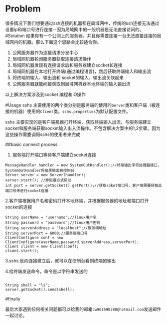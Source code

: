 # Problem
很多情况下我们想要通过ssh连接的机器都在局域网中，传统的ssh连接无法通过设置ip和端口号进行连接--因为局域网中的一般机器是无法直接访问的。
#Solution
如果你有一个公网上的服务器，并且你需要连接一台无法直接连接的局域网内的机器。那么下面这个思路会比较适合你。

1. 公网服务器作为连接请求分发中心
2. 局域网机器轮询服务器获取连接请求操作
3. 局域网机器发现有连接请求后和服务器建立socket长连接
4. 局域网机器在本地打开终端(通过编程语言)，然后获取终端输入和输出流
5. 将终端的输入、输出流和 socket的输入、输出流关联起来
6. 公网服务器就能间接获取到局域网机器本地终端的输入输出流

以上解决方案涉及到socket 编程和IO操作

#Usage
sshs 主要使用的两个类分别是服务端的使用的```Server```类和客户端（被连接的机器）使用的```Client```类。```sshs.properties```为默认配置文件。

sshs 主要实现的是客户端机器打开终端、获取终端输入出流、与服务端建立socket和服务端获取socket输入出入流操作。不包含解决方案中的1,2步骤。因为这些操作需要调用sshs的使用者来完成

##basic connect process
1. 服务端打开端口等待客户端建立socket连接

````
MessageHandler handler = new SystemOutHandler();//终端输出字符处理器接口，SystemOutHandler将结果输出到控制台
Server server = new Server(handler);
server.start(); //非阻塞方式启动
int port = server.getSocket().getPort();//获取soket端口号，客户端需要获取此端口号来进行socket连接

````

2.客户端根据用户名和密码打开本地终端，并根据服务器的地址和端口打开socket的连接
````
String userName = "username";//linux用户名
String password = "password";//linux用户密码
String serverAddress = "localhost";//服务端地址
String serverPort = 6000;//服务端端口号
ClientConfigure conf = new ClientConfigure(userName,password,serverAddress,serverPort);
Client client = new Client(conf);
client.start();

````

3.sshs 反向连接建立后，就可以在控制台看到终端的输出

4.给终端发送命令，命令是以字符串发送的

````

String shell = "ls";
server.getSocket().send(shell);

````
#finally

最后大家遇到任何相关问题都可以给我的邮箱```cw961590280@hotmail.com```发送邮件一起讨论。
